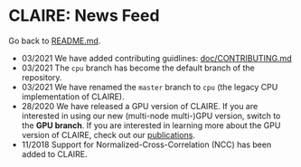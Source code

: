 # CLAIRE: News Feed

Go back to [README.md](../README.md).
* 03/2021 We have added contributing guidlines: [doc/CONTRIBUTING.md](CONTRIBUTING.md)
* 03/2021 The `cpu` branch has become the default branch of the repository.
* 03/2021 We have renamed the `master` branch to `cpu` (the legacy CPU implementation of CLAIRE).
* 28/2020 We have released a GPU version of CLAIRE. If you are interested in using our new (multi-node multi-)GPU version, switch to the **GPU branch**. If you are interested in learning more about the GPU version of CLAIRE, check out our [publications](README-REFERENCES.md).
* 11/2018 Support for Normalized-Cross-Correlation (NCC) has been added to CLAIRE.
